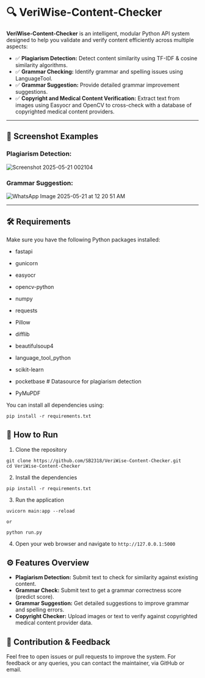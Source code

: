 # 🔍 VeriWise-Content-Checker

**VeriWise-Content-Checker** is an intelligent, modular Python API system designed to help you validate and verify content efficiently across multiple aspects:

- ✅ **Plagiarism Detection:** Detect content similarity using TF-IDF & cosine similarity algorithms.
- ✅ **Grammar Checking:** Identify grammar and spelling issues using LanguageTool.
- ✅ **Grammar Suggestion:** Provide detailed grammar improvement suggestions.
- ✅ **Copyright and Medical Content Verification:** Extract text from images using Easyocr and OpenCV to cross-check with a database of copyrighted medical content providers.

---

## 📸 Screenshot Examples

### Plagiarism Detection:
![Screenshot 2025-05-21 002104](https://github.com/user-attachments/assets/1d037f72-d068-4586-b8f2-d08b25296ef3)

### Grammar Suggestion:

![WhatsApp Image 2025-05-21 at 12 20 51 AM](https://github.com/user-attachments/assets/dd412028-3ace-4eb9-9321-c4e3d0691c30)

---

## 🛠️ Requirements

Make sure you have the following Python packages installed:

- fastapi
- gunicorn

- easyocr
- opencv-python
- numpy
- requests
- Pillow
- difflib

- beautifulsoup4
- language_tool_python

- scikit-learn
- pocketbase  # Datasource for plagiarism detection
- PyMuPDF


You can install all dependencies using:

```
pip install -r requirements.txt

```

## 🚀 How to Run

1. Clone the repository

```
git clone https://github.com/SB2318/VeriWise-Content-Checker.git
cd VeriWise-Content-Checker

```

2. Install the dependencies

```
pip install -r requirements.txt

```

3. Run the application

```
uvicorn main:app --reload

or

python run.py

```
4. Open your web browser and navigate to `http://127.0.0.1:5000`

## ⚙️ Features Overview

- **Plagiarism Detection:** Submit text to check for similarity against existing content.
- **Grammar Check:** Submit text to get a grammar correctness score (predict score).
- **Grammar Suggestion:** Get detailed suggestions to improve grammar and spelling errors.
- **Copyright Checker:** Upload images or text to verify against copyrighted medical content provider data.

## 🙌 Contribution & Feedback

Feel free to open issues or pull requests to improve the system. For feedback or any queries, you can contact the maintainer, via GitHub or email.


